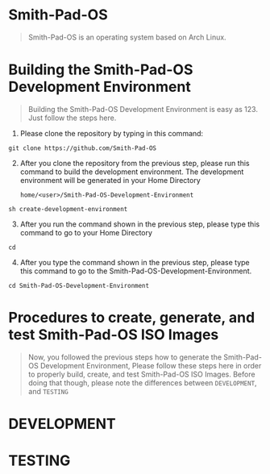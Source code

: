 # Smith-Pad-OS

> Smith-Pad-OS is an operating system based on Arch Linux.


# Building the Smith-Pad-OS Development Environment

> Building the Smith-Pad-OS Development Environment is easy as 123. 
> Just follow the steps here. 


1. Please clone the repository by typing in this command: 

```shell
git clone https://github.com/Smith-Pad-OS
```



2. After you clone the repository from the previous step, 
   please run this command to build the development 
   environment. The development environment will be 
   generated in your Home Directory 


   `home/<user>/Smith-Pad-OS-Development-Environment`


```shell
sh create-development-environment
```



3. After you run the command shown in the previous step, 
   please type this command to go to your Home Directory


```shell
cd 
```


4. After you type the command shown in the previous step,
   please type this command to go to the Smith-Pad-OS-Development-Environment. 


```shell
cd Smith-Pad-OS-Development-Environment

```




# Procedures to create, generate, and test Smith-Pad-OS ISO Images 

> Now, you followed the previous steps how to generate the Smith-Pad-OS Development Environment, 
> Please follow these steps here in order to properly build, create, and test Smith-Pad-OS ISO 
> Images. Before doing that though, please note the differences between `DEVELOPMENT`, and 
> `TESTING`


# DEVELOPMENT




# TESTING
